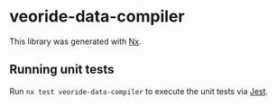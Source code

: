 # veoride-data-compiler

This library was generated with [Nx](https://nx.dev).

## Running unit tests

Run `nx test veoride-data-compiler` to execute the unit tests via [Jest](https://jestjs.io).

